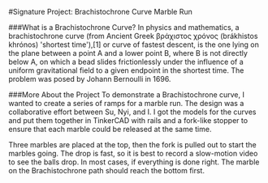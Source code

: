 
#Signature Project: Brachistochrone Curve Marble Run

###What is a Brachistochrone Curve?
In physics and mathematics, a brachistochrone curve (from Ancient Greek βράχιστος χρόνος (brákhistos khrónos) 'shortest time'),[1] or curve of fastest descent, is the one lying on the plane between a point A and a lower point B, where B is not directly below A, on which a bead slides frictionlessly under the influence of a uniform gravitational field to a given endpoint in the shortest time. The problem was posed by Johann Bernoulli in 1696.

###More About the Project
To demonstrate a Brachistochrone curve, I wanted to create a series of ramps for a marble run. The design was a collaborative effort between Su, Nyi, and I. I got the models for the curves and put them together in TinkerCAD with rails and a fork-like stopper to ensure that each marble could be released at the same time.

Three marbles are placed at the top, then the fork is pulled out to start the marbles going. The drop is fast, so it is best to record a slow-motion video to see the balls drop. In most cases, if everything is done right. The marble on the Brachistochrone path should reach the bottom first.

